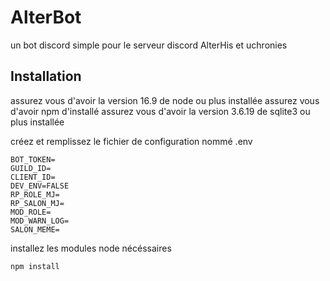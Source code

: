 # AlterBot
un bot discord simple pour le serveur discord AlterHis et uchronies

## Installation
assurez vous d'avoir la version 16.9 de node ou plus installée
assurez vous d'avoir npm d'installé
assurez vous d'avoir la version 3.6.19 de sqlite3 ou plus installée

créez et remplissez le fichier de configuration nommé .env
```
BOT_TOKEN=
GUILD_ID=
CLIENT_ID=
DEV_ENV=FALSE
RP_ROLE_MJ=
RP_SALON_MJ=
MOD_ROLE=
MOD_WARN_LOG=
SALON_MEME=
```

installez les modules node nécéssaires
```
npm install
```
